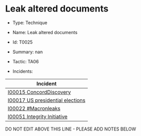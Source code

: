 # Leak altered documents

* Type: Technique

* Name: Leak altered documents

* Id: T0025

* Summary: nan

* Tactic: TA06

* Incidents:

| Incident |
| --------- |
| [I00015 ConcordDiscovery](../incidents/I00015.md) |
| [I00017 US presidential elections](../incidents/I00017.md) |
| [I00022 #Macronleaks](../incidents/I00022.md) |
| [I00051 Integrity Initiative](../incidents/I00051.md) |

DO NOT EDIT ABOVE THIS LINE - PLEASE ADD NOTES BELOW